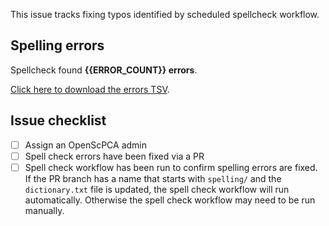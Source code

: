 This issue tracks fixing typos identified by scheduled spellcheck workflow.

## Spelling errors

Spellcheck found **{{ERROR_COUNT}} errors**.

[Click here to download the errors TSV]({{ARTIFACT_URL}}).

## Issue checklist

- [ ] Assign an OpenScPCA admin
- [ ] Spell check errors have been fixed via a PR
- [ ] Spell check workflow has been run to confirm spelling errors are fixed.<br>
  If the PR branch has a name that starts with `spelling/` and the `dictionary.txt` file is updated, the spell check workflow will run automatically.
  Otherwise the spell check workflow may need to be run manually.
